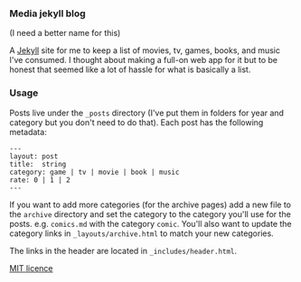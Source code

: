 ### Media jekyll blog
(I need a better name for this)

A [Jekyll](https://jekyllrb.com/) site for me to keep a list of movies, tv, games, books, and music I've consumed. I thought about making a full-on web app for it but to be honest that seemed like a lot of hassle for what is basically a list.

### Usage

Posts live under the `_posts` directory (I've put them in folders for year and category but you don't need to do that). Each post has the following metadata:

```
---
layout: post
title:  string
category: game | tv | movie | book | music
rate: 0 | 1 | 2
---
```

If you want to add more categories (for the archive pages) add a new file to the `archive` directory and set the category to the category you'll use for the posts. e.g. `comics.md` with the category `comic`. You'll also want to update the category links in `_layouts/archive.html` to match your new categories.

The links in the header are located in `_includes/header.html`.

[MIT licence](http://rmlewisuk.mit-license.org/)